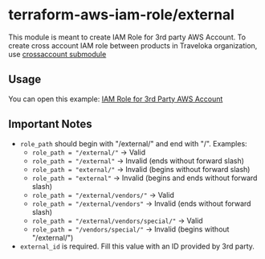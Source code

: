 terraform-aws-iam-role/external
===============================
This module is meant to create IAM Role for 3rd party AWS Account. To create cross account IAM role between products in Traveloka organization, use [crossaccount submodule](https://github.com/traveloka/terraform-aws-iam-role/tree/master/modules/crossaccount)


Usage
-----
You can open this example: [IAM Role for 3rd Party AWS Account](https://github.com/traveloka/terraform-aws-iam-role/tree/master/examples/external-account)


Important Notes
---------------
* `role_path` should begin with "/external/" and end with "/". Examples:
  * `role_path = "/external/"` -> Valid
  * `role_path = "/external"` -> Invalid (ends without forward slash)
  * `role_path = "external/"` -> Invalid (begins without forward slash)
  * `role_path = "external"` -> Invalid (begins and ends without forward slash)
  * `role_path = "/external/vendors/"` -> Valid
  * `role_path = "/external/vendors"` -> Invalid (ends without forward slash)
  * `role_path = "/external/vendors/special/"` -> Valid
  * `role_path = "/vendors/special/"` -> Invalid (begins without "/external/")
* `external_id` is required. Fill this value with an ID provided by 3rd party.
